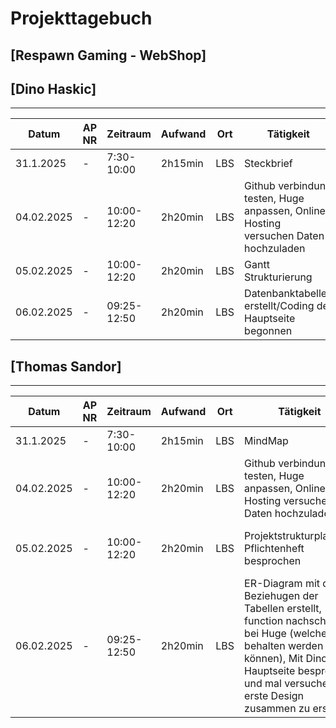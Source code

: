# Projekttagebuch
## [Respawn Gaming - WebShop]

## [Dino Haskic]
---
Datum|AP NR|Zeitraum|Aufwand|Ort|Tätigkeit|Probleme|Quellen
-----|-----|--------|-------|---|---------|--------|-------
31.1.2025|-|7:30-10:00|2h15min|LBS|Steckbrief|Ideenfindung|[Projektmanagement]
04.02.2025|-|10:00-12:20|2h20min|LBS|Github verbindung testen, Huge anpassen, Online Hosting versuchen Daten hochzuladen|Daten beim Online Hosting raufspielen|[Projektmanagement]
05.02.2025|-|10:00-12:20|2h20min|LBS|Gantt Strukturierung|---|[Projektmanagement]
06.02.2025|-|09:25-12:50|2h20min|LBS|Datenbanktabellen erstellt/Coding der Hauptseite begonnen|---|[Projektmanagement]

## [Thomas Sandor]
---
Datum|AP NR|Zeitraum|Aufwand|Ort|Tätigkeit|Probleme|Quellen
-----|-----|--------|-------|---|---------|--------|-------
31.1.2025|-|7:30-10:00|2h15min|LBS|MindMap|Ideenfindung|[Projektmanagement]
04.02.2025|-|10:00-12:20|2h20min|LBS|Github verbindung testen, Huge anpassen, Online Hosting versuchen Daten hochzuladen|Daten beim Online Hosting raufspielen|[Projektmanagement]
05.02.2025|-|10:00-12:20|2h20min|LBS|Projektstrukturplanung, Pflichtenheft besprochen|Aufpassen beim Strukturieren der Planung|[Projektmanagement]
06.02.2025|-|09:25-12:50|2h20min|LBS|ER-Diagram mit den Beziehugen der Tabellen erstellt, function nachschauen bei Huge (welche behalten werden können), Mit Dino die Hauptseite besprechen und mal versuchen das erste Design zusammen zu erstellen|---|[Projektmanagement]

